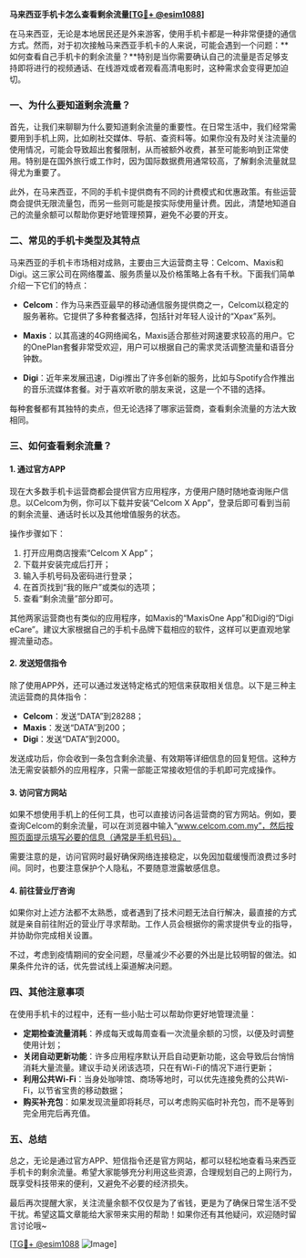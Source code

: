 **马来西亚手机卡怎么查看剩余流量[[TG💪+ @esim1088](https://t.me/s/esim1088)]**

在马来西亚，无论是本地居民还是外来游客，使用手机卡都是一种非常便捷的通信方式。然而，对于初次接触马来西亚手机卡的人来说，可能会遇到一个问题：**如何查看自己手机卡的剩余流量？**特别是当你需要确认自己的流量是否足够支持即将进行的视频通话、在线游戏或者观看高清电影时，这种需求会变得更加迫切。

### **一、为什么要知道剩余流量？**

首先，让我们来聊聊为什么要知道剩余流量的重要性。在日常生活中，我们经常需要用到手机上网，比如刷社交媒体、导航、查资料等。如果你没有及时关注流量的使用情况，可能会导致超出套餐限制，从而被额外收费，甚至可能影响到正常使用。特别是在国外旅行或工作时，因为国际数据费用通常较高，了解剩余流量就显得尤为重要了。

此外，在马来西亚，不同的手机卡提供商有不同的计费模式和优惠政策。有些运营商会提供无限流量包，而另一些则可能是按实际使用量计费。因此，清楚地知道自己的流量余额可以帮助你更好地管理预算，避免不必要的开支。

### **二、常见的手机卡类型及其特点**

马来西亚的手机卡市场相对成熟，主要由三大运营商主导：Celcom、Maxis和Digi。这三家公司在网络覆盖、服务质量以及价格策略上各有千秋。下面我们简单介绍一下它们的特点：

- **Celcom**：作为马来西亚最早的移动通信服务提供商之一，Celcom以稳定的服务著称。它提供了多种套餐选择，包括针对年轻人设计的“Xpax”系列。
  
- **Maxis**：以其高速的4G网络闻名，Maxis适合那些对网速要求较高的用户。它的OnePlan套餐非常受欢迎，用户可以根据自己的需求灵活调整流量和语音分钟数。
  
- **Digi**：近年来发展迅速，Digi推出了许多创新的服务，比如与Spotify合作推出的音乐流媒体套餐。对于喜欢听歌的朋友来说，这是一个不错的选择。

每种套餐都有其独特的卖点，但无论选择了哪家运营商，查看剩余流量的方法大致相同。

### **三、如何查看剩余流量？**

#### **1. 通过官方APP**

现在大多数手机卡运营商都会提供官方应用程序，方便用户随时随地查询账户信息。以Celcom为例，你可以下载并安装“Celcom X App”，登录后即可看到当前的剩余流量、通话时长以及其他增值服务的状态。

操作步骤如下：
1. 打开应用商店搜索“Celcom X App”；
2. 下载并安装完成后打开；
3. 输入手机号码及密码进行登录；
4. 在首页找到“我的账户”或类似的选项；
5. 查看“剩余流量”部分即可。

其他两家运营商也有类似的应用程序，如Maxis的“MaxisOne App”和Digi的“Digi eCare”。建议大家根据自己的手机卡品牌下载相应的软件，这样可以更直观地掌握流量动态。

#### **2. 发送短信指令**

除了使用APP外，还可以通过发送特定格式的短信来获取相关信息。以下是三种主流运营商的具体指令：

- **Celcom**：发送“DATA”到28288；
- **Maxis**：发送“DATA”到200；
- **Digi**：发送“DATA”到2000。

发送成功后，你会收到一条包含剩余流量、有效期等详细信息的回复短信。这种方法无需安装额外的应用程序，只需一部能正常接收短信的手机即可完成操作。

#### **3. 访问官方网站**

如果不想使用手机上的任何工具，也可以直接访问各运营商的官方网站。例如，要查询Celcom的剩余流量，可以在浏览器中输入“www.celcom.com.my”，然后按照页面提示填写必要的信息（通常是手机号码）。

需要注意的是，访问官网时最好确保网络连接稳定，以免因加载缓慢而浪费过多时间。同时，也要注意保护个人隐私，不要随意泄露敏感信息。

#### **4. 前往营业厅咨询**

如果你对上述方法都不太熟悉，或者遇到了技术问题无法自行解决，最直接的方式就是亲自前往附近的营业厅寻求帮助。工作人员会根据你的需求提供专业的指导，并协助你完成相关设置。

不过，考虑到疫情期间的安全问题，尽量减少不必要的外出是比较明智的做法。如果条件允许的话，优先尝试线上渠道解决问题。

### **四、其他注意事项**

在使用手机卡的过程中，还有一些小贴士可以帮助你更好地管理流量：

- **定期检查流量消耗**：养成每天或每周查看一次流量余额的习惯，以便及时调整使用计划；
- **关闭自动更新功能**：许多应用程序默认开启自动更新功能，这会导致后台悄悄消耗大量流量。建议手动关闭该选项，只在有Wi-Fi的情况下进行更新；
- **利用公共Wi-Fi**：当身处咖啡馆、商场等地时，可以优先连接免费的公共Wi-Fi，以节省宝贵的移动数据；
- **购买补充包**：如果发现流量即将耗尽，可以考虑购买临时补充包，而不是等到完全用完后再充值。

### **五、总结**

总之，无论是通过官方APP、短信指令还是官方网站，都可以轻松地查看马来西亚手机卡的剩余流量。希望大家能够充分利用这些资源，合理规划自己的上网行为，既享受科技带来的便利，又避免不必要的经济损失。

最后再次提醒大家，关注流量余额不仅仅是为了省钱，更是为了确保日常生活不受干扰。希望这篇文章能给大家带来实用的帮助！如果你还有其他疑问，欢迎随时留言讨论哦~

[[TG💪+ @esim1088](https://t.me/s/esim1088) ![Image](https://i.postimg.cc/4NQfJmqS/Snipaste-2025-05-13-00-14-12.png)]